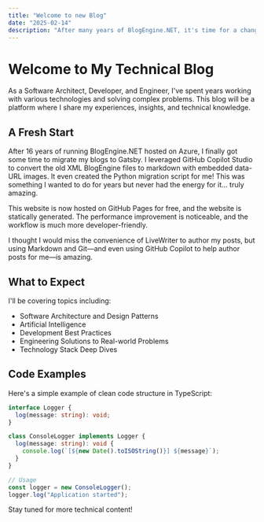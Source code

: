 ```yaml
---
title: "Welcome to new Blog"
date: "2025-02-14"
description: "After many years of BlogEngine.NET, it's time for a change"
---
```


# Welcome to My Technical Blog

As a Software Architect, Developer, and Engineer, I've spent years working with various technologies and solving complex problems. This blog will be a platform where I share my experiences, insights, and technical knowledge.

## A Fresh Start

After 16 years of running BlogEngine.NET hosted on Azure, I finally got some time to migrate my blogs to Gatsby. I leveraged GitHub Copilot Studio to convert the old XML BlogEngine files to markdown with embedded data-URL images. It even created the Python migration script for me! This was something I wanted to do for years but never had the energy for it... truly amazing.

This website is now hosted on GitHub Pages for free, and the website is statically generated. The performance improvement is noticeable, and the workflow is much more developer-friendly.

I thought I would miss the convenience of LiveWriter to author my posts, but using Markdown and Git—and even using GitHub Copilot to help author posts for me—is amazing.

## What to Expect

I'll be covering topics including:

- Software Architecture and Design Patterns
- Artificial Intelligence
- Development Best Practices
- Engineering Solutions to Real-world Problems
- Technology Stack Deep Dives

## Code Examples

Here's a simple example of clean code structure in TypeScript:

```typescript
interface Logger {
  log(message: string): void;
}

class ConsoleLogger implements Logger {
  log(message: string): void {
    console.log(`[${new Date().toISOString()}] ${message}`);
  }
}

// Usage
const logger = new ConsoleLogger();
logger.log("Application started");
```

Stay tuned for more technical content!